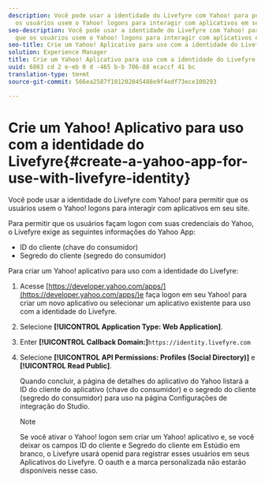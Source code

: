 ```yaml
---
description: Você pode usar a identidade do Livefyre com Yahoo! para permitir que
  os usuários usem o Yahoo! logons para interagir com aplicativos em seu site.
seo-description: Você pode usar a identidade do Livefyre com Yahoo! para permitir
  que os usuários usem o Yahoo! logons para interagir com aplicativos em seu site.
seo-title: Crie um Yahoo! Aplicativo para uso com a identidade do Livefyre
solution: Experience Manager
title: Crie um Yahoo! Aplicativo para uso com a identidade do Livefyre
uuid: 6863 cd 2 e-eb 0 d -465 b-b 706-88 ecaccf 41 bc
translation-type: tm+mt
source-git-commit: 566ea2587f101202045488e9f4edf73ece100293

---
```



# Crie um Yahoo! Aplicativo para uso com a identidade do Livefyre{#create-a-yahoo-app-for-use-with-livefyre-identity}

Você pode usar a identidade do Livefyre com Yahoo! para permitir que os usuários usem o Yahoo! logons para interagir com aplicativos em seu site.

Para permitir que os usuários façam logon com suas credenciais do Yahoo, o Livefyre exige as seguintes informações do Yahoo App:

* ID do cliente (chave do consumidor)
* Segredo do cliente (segredo do consumidor)

Para criar um Yahoo! aplicativo para uso com a identidade do Livefyre:

1. Acesse [https://developer.yahoo.com/apps/](https://developer.yahoo.com/apps/)e faça logon em seu Yahoo! para criar um novo aplicativo ou selecionar um aplicativo existente para uso com a identidade do Livefyre.
1. Selecione **[!UICONTROL Application Type: Web Application]**.
1. Enter **[!UICONTROL Callback Domain:]**`https://identity.livefyre.com`
1. Selecione **[!UICONTROL API Permissions: Profiles (Social Directory)]** e **[!UICONTROL Read Public]**.

   Quando concluir, a página de detalhes do aplicativo do Yahoo listará a ID do cliente do aplicativo (chave do consumidor) e o segredo do cliente (segredo do consumidor) para uso na página Configurações de integração do Studio.

   >[!NOTE]
   >
   >Se você ativar o Yahoo! logon sem criar um Yahoo! aplicativo e, se você deixar os campos ID do cliente e Segredo do cliente em Estúdio em branco, o Livefyre usará openid para registrar esses usuários em seus Aplicativos do Livefyre. O oauth e a marca personalizada não estarão disponíveis nesse caso.